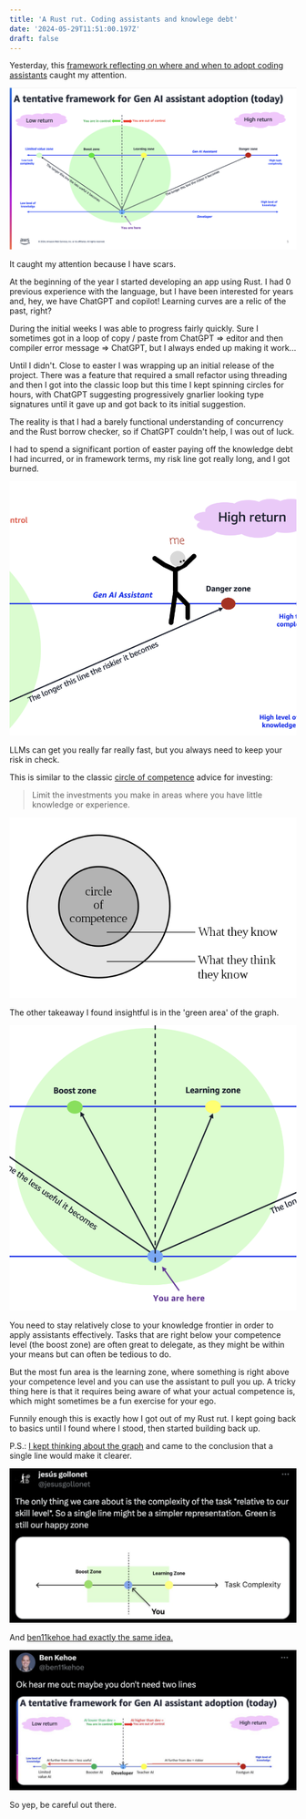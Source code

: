 ```yaml
---
title: 'A Rust rut. Coding assistants and knowlege debt'
date: '2024-05-29T11:51:00.197Z'
draft: false
---
```


Yesterday, this [framework reflecting on where and when to adopt coding
assistants](https://it20.info/2024/5/a-framework-to-adopt-generative-ai-assistants-for-builders/) caught my attention. 

![coding-assistant-framework](../public/images/coding-assistant-framework.png)

It caught my attention because I have scars.

At the beginning of the year I started developing an app using Rust. I had 0
previous experience with the language, but I have been interested for years and,
hey, we have ChatGPT and copilot! Learning curves are a relic of the past,
right? 

During the initial weeks I was able to progress fairly quickly. Sure I sometimes
got in a loop of copy / paste from ChatGPT => editor and then compiler error message => ChatGPT, 
but I always ended up making it work... 

Until I didn't. Close to easter I was wrapping up an initial release of the project.  There was a feature that required a small refactor using threading and then I got into the classic  loop but this time I kept spinning circles for hours, with ChatGPT suggesting progressively gnarlier looking type signatures until it gave up and got back to its initial suggestion.

The reality is that I had a barely functional understanding of concurrency and the Rust 
borrow checker, so if ChatGPT couldn't help, I was out of luck. 

I had to spend a significant portion of easter paying off the knowledge debt I had incurred, or 
in framework terms, my risk line got really long, and I got burned. 

![danger-zone](../public/images/danger-zone.png)

LLMs can get you really far really fast, but you always need to keep your risk in check.

This is similar to the classic [circle of competence](https://en.wikipedia.org/wiki/Circle_of_competence) advice for investing: 

> Limit the investments you make in areas where you have little knowledge or experience.

![circle-of-competence](../public/images/circle-of-competence.png)

The other takeaway I found insightful is in the 'green area' of the graph.

![green-area](../public/images/green-area.png)

You need to stay relatively close to your knowledge frontier in order to apply
assistants effectively. Tasks that are right below your competence level (the boost zone) are often great to delegate, as they might be within your means but can often be tedious to do.

But the most fun area is the learning zone, where something is right above your competence level and you can use the assistant to pull you up. A tricky thing here is that it requires being aware of what your actual competence is, which
might sometimes be a fun exercise for your ego. 

Funnily enough this is exactly how I got out of my Rust rut. I kept going back
to basics until I found where I stood, then started building back up.  

P.S.: [I kept thinking about the
graph](https://x.com/jesusgollonet/status/1795473331908436133) and came to the conclusion that a single line would make it
clearer.

![single-line-twitter-me](../public/images/single-line-twitter-me.png)

And [ben11kehoe had exactly the same idea.
](https://x.com/mreferre/status/1795712647905820706)

![single-line-ben-kehoe](../public/images/single-line-ben-kehoe.png)

So yep, be careful out there.

